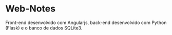 # Web-Notes
Front-end desenvolvido com Angularjs, back-end desenvolvido com Python (Flask) e o banco de dados SQLite3.
